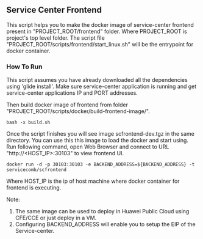 ## Service Center Frontend

This script helps you to make the docker image of service-center frontend present in "PROJECT_ROOT/frontend" folder. Where PROJECT_ROOT is project's top level folder. The script file "PROJECT_ROOT/scripts/frontend/start_linux.sh" will be the entrypoint for docker container.

### How To Run

This script assumes you have already downloaded all the dependencies using 'glide install'. Make sure service-center application is running and get service-center applications IP and PORT addresses.

Then build docker image of frontend from folder "PROJECT_ROOT/scripts/docker/build-frontend-image/".

    bash -x build.sh
    
Once the script finishes you will see image scfrontend-dev.tgz in the same directory. You can use this this image to load the docker and start using. Run following command, open Web Browser and connect to URL "http://<HOST_IP>:30103" to view frontend UI.

    docker run -d -p 30103:30103 -e BACKEND_ADDRESS=${BACKEND_ADDRESS} -t servicecomb/scfrontend

Where HOST_IP is the ip of host machine where docker container for frontend is executing.

Note: 

1. The same image can be used to deploy in Huawei Public Cloud using CFE/CCE or just deploy in a VM.
1. Configuring BACKEND_ADDRESS will enable you to setup the EIP of the Service-center.

